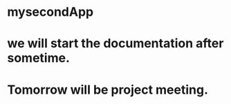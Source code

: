 # mysecondApp
# we will start the documentation after sometime.
# Tomorrow will be project meeting.
